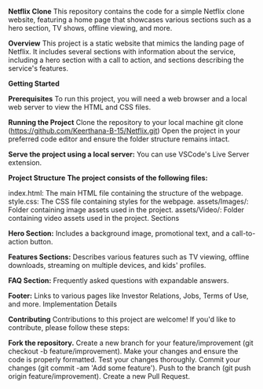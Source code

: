 **Netflix Clone**
This repository contains the code for a simple Netflix clone website, featuring a home page that showcases various sections such as a hero section, TV shows, offline viewing, and more.

**Overview**
This project is a static website that mimics the landing page of Netflix. It includes several sections with information about the service, including a hero section with a call to action, and sections describing the service's features.

**Getting Started**

**Prerequisites**
To run this project, you will need a web browser and a local web server to view the HTML and CSS files.

**Running the Project**
Clone the repository to your local machine
git clone (https://github.com/Keerthana-B-15/Netflix.git)
Open the project in your preferred code editor and ensure the folder structure remains intact.

**Serve the project using a local server:**
You can use VSCode's Live Server extension.

**Project Structure**
**The project consists of the following files:**

index.html: The main HTML file containing the structure of the webpage.
style.css: The CSS file containing styles for the webpage.
assets/Images/: Folder containing image assets used in the project.
assets/Video/: Folder containing video assets used in the project.
Sections

**Hero Section:**
Includes a background image, promotional text, and a call-to-action button.

**Features Sections:**
Describes various features such as TV viewing, offline downloads, streaming on multiple devices, and kids' profiles.

**FAQ Section:**
Frequently asked questions with expandable answers.

**Footer:**
Links to various pages like Investor Relations, Jobs, Terms of Use, and more.
Implementation Details


**Contributing**
Contributions to this project are welcome! If you'd like to contribute, please follow these steps:

**Fork the repository.**
Create a new branch for your feature/improvement (git checkout -b feature/improvement).
Make your changes and ensure the code is properly formatted.
Test your changes thoroughly.
Commit your changes (git commit -am 'Add some feature').
Push to the branch (git push origin feature/improvement).
Create a new Pull Request.
